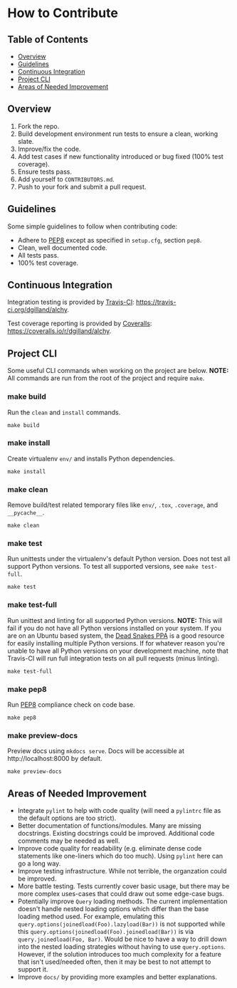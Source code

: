 # How to Contribute

## Table of Contents

- [Overview](#overview)
- [Guidelines](#guidelines)
- [Continuous Integration](#continuous-integration)
- [Project CLI](#project-cli)
- [Areas of Needed Improvement](#areas-of-needed-improvement)

## Overview

1. Fork the repo.
2. Build development environment run tests to ensure a clean, working slate.
4. Improve/fix the code.
5. Add test cases if new functionality introduced or bug fixed (100% test coverage).
6. Ensure tests pass.
7. Add yourself to `CONTRIBUTORS.md`.
8. Push to your fork and submit a pull request.

## Guidelines

Some simple guidelines to follow when contributing code:

- Adhere to [PEP8][] except as specified in `setup.cfg`, section `pep8`.
- Clean, well documented code.
- All tests pass.
- 100% test coverage.

## Continuous Integration

Integration testing is provided by [Travis-CI][]: https://travis-ci.org/dgilland/alchy.

Test coverage reporting is provided by [Coveralls][]: https://coveralls.io/r/dgilland/alchy.

## Project CLI

Some useful CLI commands when working on the project are below. **NOTE:** All commands are run from the root of the project and require `make`.

### make build

Run the `clean` and `install` commands.

```
make build
```

### make install

Create virtualenv `env/` and installs Python dependencies.

```
make install
```

### make clean

Remove build/test related temporary files like `env/`, `.tox`, `.coverage`, and `__pycache__`.

```
make clean
```

### make test

Run unittests under the virtualenv's default Python version. Does not test all support Python versions. To test all supported versions, see `make test-full`.

```
make test
```

### make test-full

Run unittest and linting for all supported Python versions. **NOTE:** This will fail if you do not have all Python versions installed on your system. If you are on an Ubuntu based system, the [Dead Snakes PPA][] is a good resource for easily installing multiple Python versions. If for whatever reason you're unable to have all Python versions on your development machine, note that Travis-CI will run full integration tests on all pull requests (minus linting).

```
make test-full
```

### make pep8

Run [PEP8][] compliance check on code base.

```
make pep8
```

### make preview-docs

Preview docs using `mkdocs serve`. Docs will be accessible at http://localhost:8000 by default.

```
make preview-docs
```

## Areas of Needed Improvement

- Integrate `pylint` to help with code quality (will need a `pylintrc` file as the default options are too strict).
- Better documentation of functions/modules. Many are missing docstrings. Existing docstrings could be improved. Additional code comments may be needed as well.
- Improve code quality for readability (e.g. eliminate dense code statements like one-liners which do too much). Using `pylint` here can go a long way.
- Improve testing infrastructure. While not terrible, the organzation could be improved.
- More battle testing. Tests currently cover basic usage, but there may be more complex uses-cases that could draw out some edge-case bugs.
- Potentially improve `Query` loading methods. The current implementation doesn't handle nested loading options which differ than the base loading method used. For example, emulating this `query.options(joinedload(Foo).lazyload(Bar))` is not supported while this `query.options(joinedload(Foo).joinedload(Bar))` is via `query.joinedload(Foo, Bar)`. Would be nice to have a way to drill down into the nested loading strategies without having to use `query.options`. However, if the solution introduces too much complexity for a feature that isn't used/needed often, then it may be best to not attempt to support it.
- Improve `docs/` by providing more examples and better explanations.

[PEP8]: http://legacy.python.org/dev/peps/pep-0008/
[Travis-CI]: https://travis-ci.org/
[Coveralls]: https://coveralls.io/
[Dead Snakes PPA]: https://launchpad.net/~fkrull/+archive/deadsnakes
